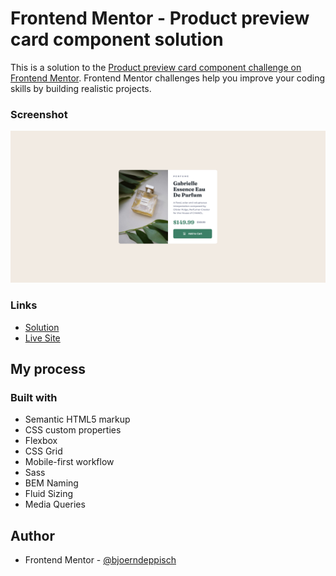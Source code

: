 # Frontend Mentor - Product preview card component solution

This is a solution to the [Product preview card component challenge on Frontend Mentor](https://www.frontendmentor.io/challenges/product-preview-card-component-GO7UmttRfa). Frontend Mentor challenges help you improve your coding skills by building realistic projects.

### Screenshot

![Screenshot](./info/screenshot-1440.png)

### Links

- [Solution]([https://your-solution-url.com](https://www.frontendmentor.io/solutions/product-preview-sass-bem-flexbox-grid-fluid-sizing-custom-properties-BLLM58v88o))
- [Live Site]([https://your-live-site-url.com](https://bd-fem-product-preview-card-component.netlify.app/))

## My process

### Built with

- Semantic HTML5 markup
- CSS custom properties
- Flexbox
- CSS Grid
- Mobile-first workflow
- Sass
- BEM Naming
- Fluid Sizing
- Media Queries

## Author

- Frontend Mentor - [@bjoerndeppisch](https://www.frontendmentor.io/profile/bjoerndeppisch)

